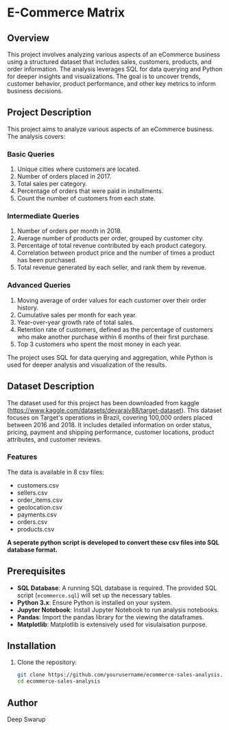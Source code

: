 # E-Commerce Matrix

## Overview

This project involves analyzing various aspects of an eCommerce business using a structured dataset that includes sales, customers, products, and order information. The analysis leverages SQL for data querying and Python for deeper insights and visualizations. The goal is to uncover trends, customer behavior, product performance, and other key metrics to inform business decisions.

## Project Description

This project aims to analyze various aspects of an eCommerce business. The analysis covers:

### Basic Queries
1. Unique cities where customers are located.
2. Number of orders placed in 2017.
3. Total sales per category.
4. Percentage of orders that were paid in installments.
5. Count the number of customers from each state. 

### Intermediate Queries
1. Number of orders per month in 2018.
2. Average number of products per order, grouped by customer city.
3. Percentage of total revenue contributed by each product category.
4. Correlation between product price and the number of times a product has been purchased.
5. Total revenue generated by each seller, and rank them by revenue.

### Advanced Queries
1. Moving average of order values for each customer over their order history.
2. Cumulative sales per month for each year.
3. Year-over-year growth rate of total sales.
4. Retention rate of customers, defined as the percentage of customers who make another purchase within 6 months of their first purchase.
5. Top 3 customers who spent the most money in each year.

The project uses SQL for data querying and aggregation, while Python is used for deeper analysis and visualization of the results.

## Dataset Description

The dataset used for this project has been downloaded from kaggle (https://www.kaggle.com/datasets/devarajv88/target-dataset).
This dataset focuses on Target's operations in Brazil, covering 100,000 orders placed between 2016 and 2018. It includes detailed information on order status, pricing, payment and shipping performance, customer locations, product attributes, and customer reviews.

### Features
The data is available in 8 csv files:

- customers.csv
- sellers.csv
- order_items.csv
- geolocation.csv
- payments.csv
- orders.csv
- products.csv

**A seperate python script is developed to convert these csv files into SQL database format.**

## Prerequisites

- **SQL Database**: A running SQL database is required. The provided SQL script (`ecommerce.sql`) will set up the necessary tables.
- **Python 3.x**: Ensure Python is installed on your system.
- **Jupyter Notebook**: Install Jupyter Notebook to run analysis notebooks.
- **Pandas**: Import the pandas library for the viewing the dataframes.
- **Matplotlib**: Matplotlib is extensively used for visulaisation purpose.


## Installation

1. Clone the repository:
   ```bash
   git clone https://github.com/yourusername/ecommerce-sales-analysis.git
   cd ecommerce-sales-analysis

## Author
Deep Swarup
